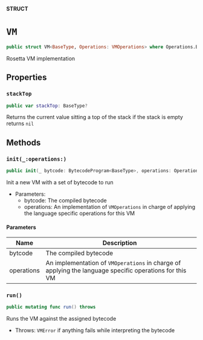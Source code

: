 **STRUCT**

# `VM`

```swift
public struct VM<BaseType, Operations: VMOperations> where Operations.BaseType == BaseType
```

Rosetta VM implementation

## Properties
### `stackTop`

```swift
public var stackTop: BaseType?
```

Returns the current value sitting a top of the stack if the stack is empty returns `nil`

## Methods
### `init(_:operations:)`

```swift
public init(_ bytcode: BytecodeProgram<BaseType>, operations: Operations)
```

Init a new VM with a set of bytecode to run
- Parameters:
  - bytcode: The compiled bytecode
  - operations: An implementation of `VMOperations` in charge of applying the language
                specific operations for this VM

#### Parameters

| Name | Description |
| ---- | ----------- |
| bytcode | The compiled bytecode |
| operations | An implementation of `VMOperations` in charge of applying the language specific operations for this VM |

### `run()`

```swift
public mutating func run() throws
```

Runs the VM against the assigned bytecode
- Throws: `VMError` if anything fails while interpreting the bytecode
